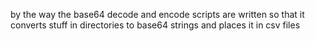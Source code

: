 by the way the base64 decode and encode scripts are written so that it converts stuff in directories to base64 strings and places it in csv files
